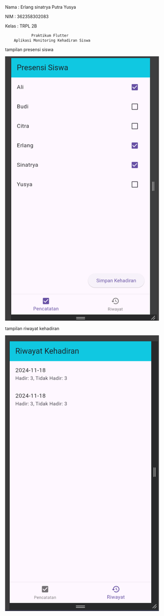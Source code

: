 Nama    : Erlang sinatrya Putra Yusya 

NIM     : 362358302083

Kelas   : TRPL 2B

                Praktikum Flutter
        Aplikasi Monitoring Kehadiran Siswa

tampilan presensi siswa

![alt text](image.png)

tampilan riwayat kehadiran

![alt text](image-1.png)